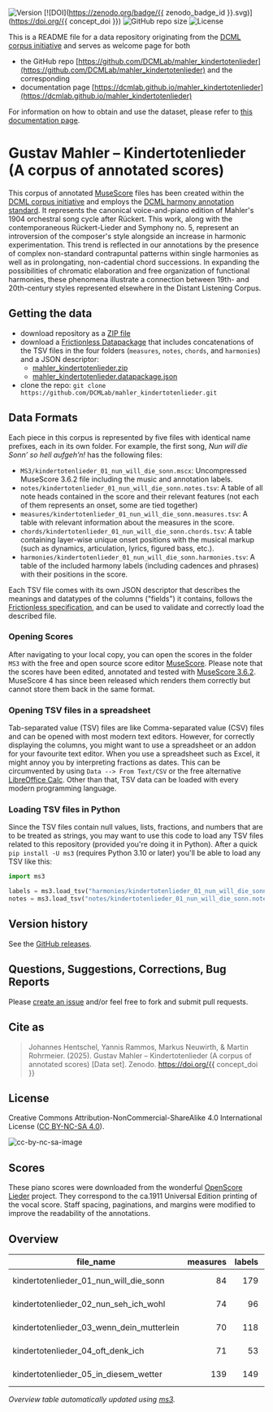 ![Version](https://img.shields.io/github/v/release/DCMLab/mahler_kindertotenlieder?display_name=tag)
[![DOI](https://zenodo.org/badge/{{ zenodo_badge_id }}.svg)](https://doi.org/{{ concept_doi }})
![GitHub repo size](https://img.shields.io/github/repo-size/DCMLab/mahler_kindertotenlieder)
![License](https://img.shields.io/badge/license-CC%20BY--NC--SA%204.0-9cf)


This is a README file for a data repository originating from the [DCML corpus initiative](https://github.com/DCMLab/dcml_corpora)
and serves as welcome page for both 

* the GitHub repo [https://github.com/DCMLab/mahler_kindertotenlieder](https://github.com/DCMLab/mahler_kindertotenlieder) and the corresponding
* documentation page [https://dcmlab.github.io/mahler_kindertotenlieder](https://dcmlab.github.io/mahler_kindertotenlieder)

For information on how to obtain and use the dataset, please refer to [this documentation page](https://dcmlab.github.io/mahler_kindertotenlieder/introduction).

# Gustav Mahler – Kindertotenlieder (A corpus of annotated scores)

This corpus of annotated [MuseScore](https://musescore.org) files has been created within
the [DCML corpus initiative](https://github.com/DCMLab/dcml_corpora) and employs
the [DCML harmony annotation standard](https://github.com/DCMLab/standards).
It represents the canonical voice-and-piano edition of Mahler's 1904 orchestral song cycle after Rückert. This work,
along with the contemporaneous Rückert-Lieder and Symphony no. 5, represent an introversion of the composer's style
alongside an increase in harmonic experimentation. This trend is reflected in our annotations by the presence of complex
non-standard contrapuntal patterns within single harmonies as well as in prolongating, non-cadential chord successions.
In expanding the possibilities of chromatic elaboration and free organization of functional harmonies, these phenomena
illustrate a connection between 19th- and 20th-century styles represented elsewhere in the Distant Listening Corpus.

## Getting the data

* download repository as a [ZIP file](https://github.com/DCMLab/mahler_kindertotenlieder/archive/main.zip)
* download a [Frictionless Datapackage](https://specs.frictionlessdata.io/data-package/) that includes concatenations
  of the TSV files in the four folders (`measures`, `notes`, `chords`, and `harmonies`) and a JSON descriptor:
  * [mahler_kindertotenlieder.zip](https://github.com/DCMLab/mahler_kindertotenlieder/releases/latest/download/mahler_kindertotenlieder.zip)
  * [mahler_kindertotenlieder.datapackage.json](https://github.com/DCMLab/mahler_kindertotenlieder/releases/latest/download/mahler_kindertotenlieder.datapackage.json)
* clone the repo: `git clone https://github.com/DCMLab/mahler_kindertotenlieder.git` 


## Data Formats

Each piece in this corpus is represented by five files with identical name prefixes, each in its own folder. 
For example, the first song, *Nun will die Sonn’ so hell aufgeh’n!* has the following files:

* `MS3/kindertotenlieder_01_nun_will_die_sonn.mscx`: Uncompressed MuseScore 3.6.2 file including the music and annotation labels.
* `notes/kindertotenlieder_01_nun_will_die_sonn.notes.tsv`: A table of all note heads contained in the score and their relevant features (not each of them represents an onset, some are tied together)
* `measures/kindertotenlieder_01_nun_will_die_sonn.measures.tsv`: A table with relevant information about the measures in the score.
* `chords/kindertotenlieder_01_nun_will_die_sonn.chords.tsv`: A table containing layer-wise unique onset positions with the musical markup (such as dynamics, articulation, lyrics, figured bass, etc.).
* `harmonies/kindertotenlieder_01_nun_will_die_sonn.harmonies.tsv`: A table of the included harmony labels (including cadences and phrases) with their positions in the score.

Each TSV file comes with its own JSON descriptor that describes the meanings and datatypes of the columns ("fields") it contains,
follows the [Frictionless specification](https://specs.frictionlessdata.io/tabular-data-resource/),
and can be used to validate and correctly load the described file. 

### Opening Scores

After navigating to your local copy, you can open the scores in the folder `MS3` with the free and open source score
editor [MuseScore](https://musescore.org). Please note that the scores have been edited, annotated and tested with
[MuseScore 3.6.2](https://github.com/musescore/MuseScore/releases/tag/v3.6.2). 
MuseScore 4 has since been released which renders them correctly but cannot store them back in the same format.

### Opening TSV files in a spreadsheet

Tab-separated value (TSV) files are like Comma-separated value (CSV) files and can be opened with most modern text
editors. However, for correctly displaying the columns, you might want to use a spreadsheet or an addon for your
favourite text editor. When you use a spreadsheet such as Excel, it might annoy you by interpreting fractions as
dates. This can be circumvented by using `Data --> From Text/CSV` or the free alternative
[LibreOffice Calc](https://www.libreoffice.org/download/download/). Other than that, TSV data can be loaded with
every modern programming language.

### Loading TSV files in Python

Since the TSV files contain null values, lists, fractions, and numbers that are to be treated as strings, you may want
to use this code to load any TSV files related to this repository (provided you're doing it in Python). After a quick
`pip install -U ms3` (requires Python 3.10 or later) you'll be able to load any TSV like this:

```python
import ms3

labels = ms3.load_tsv("harmonies/kindertotenlieder_01_nun_will_die_sonn.harmonies.tsv")
notes = ms3.load_tsv("notes/kindertotenlieder_01_nun_will_die_sonn.notes.tsv")
```


## Version history

See the [GitHub releases](https://github.com/DCMLab/mahler_kindertotenlieder/releases).

## Questions, Suggestions, Corrections, Bug Reports

Please [create an issue](https://github.com/DCMLab/mahler_kindertotenlieder/issues) and/or feel free to fork and submit pull requests.

## Cite as

> Johannes Hentschel, Yannis Rammos, Markus Neuwirth, & Martin Rohrmeier. (2025). Gustav Mahler – Kindertotenlieder (A corpus of annotated scores) [Data set]. Zenodo. https://doi.org/{{ concept_doi }}

## License

Creative Commons Attribution-NonCommercial-ShareAlike 4.0 International License ([CC BY-NC-SA 4.0](https://creativecommons.org/licenses/by-nc-sa/4.0/)).

![cc-by-nc-sa-image](https://licensebuttons.net/l/by-nc-sa/4.0/88x31.png)

## Scores

These piano scores were downloaded from the wonderful [OpenScore Lieder](https://musescore.com/user/27638568/sets/5051725) project. They correspond to the ca.1911 Universal Edition printing of the vocal score. Staff spacing, paginations, and margins were modified to improve the readability of the annotations. 

## Overview
|                file_name                |measures|labels|standard|annotators |reviewers|
|-----------------------------------------|-------:|-----:|--------|-----------|---------|
|kindertotenlieder_01_nun_will_die_sonn   |      84|   179|2.3.0   |Amelia Brey|DK       |
|kindertotenlieder_02_nun_seh_ich_wohl    |      74|    96|2.3.0   |Amelia Brey|AN       |
|kindertotenlieder_03_wenn_dein_mutterlein|      70|   118|2.3.0   |Amelia Brey|AN       |
|kindertotenlieder_04_oft_denk_ich        |      71|    53|2.3.0   |Amelia Brey|AN       |
|kindertotenlieder_05_in_diesem_wetter    |     139|   149|2.3.0   |Amelia Brey|ST       |


*Overview table automatically updated using [ms3](https://ms3.readthedocs.io/).*
